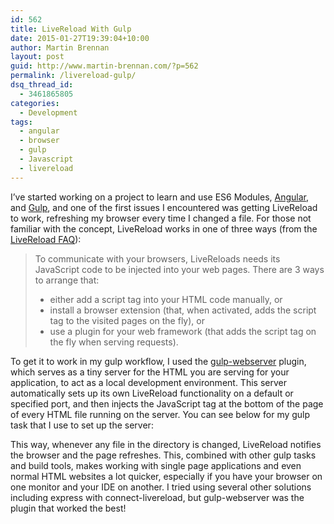 ```yaml
---
id: 562
title: LiveReload With Gulp
date: 2015-01-27T19:39:04+10:00
author: Martin Brennan
layout: post
guid: http://www.martin-brennan.com/?p=562
permalink: /livereload-gulp/
dsq_thread_id:
  - 3461865805
categories:
  - Development
tags:
  - angular
  - browser
  - gulp
  - Javascript
  - livereload
---
```

I&#8217;ve started working on a project to learn and use ES6 Modules, [Angular](http://angularjs.org), and [Gulp](http://gulpjs.com/), and one of the first issues I encountered was getting LiveReload to work, refreshing my browser every time I changed a file. For those not familiar with the concept, LiveReload works in one of three ways (from the [LiveReload FAQ](http://feedback.livereload.com/knowledgebase/articles/87979-how-do-i-choose-the-best-integration-method)):

> To communicate with your browsers, LiveReloads needs its JavaScript code to be injected into your web pages. There are 3 ways to arrange that:
>
>   * either add a script tag into your HTML code manually, or
>   * install a browser extension (that, when activated, adds the script tag to the visited pages on the fly), or
>   * use a plugin for your web framework (that adds the script tag on the fly when serving requests).

<!--more-->

To get it to work in my gulp workflow, I used the [gulp-webserver](https://github.com/schickling/gulp-webserver) plugin, which serves as a tiny server for the HTML you are serving for your application, to act as a local development environment. This server automatically sets up its own LiveReload functionality on a default or specified port, and then injects the JavaScript tag at the bottom of the page of every HTML file running on the server. You can see below for my gulp task that I use to set up the server:



This way, whenever any file in the directory is changed, LiveReload notifies the browser and the page refreshes. This, combined with other gulp tasks and build tools, makes working with single page applications and even normal HTML websites a lot quicker, especially if you have your browser on one monitor and your IDE on another. I tried using several other solutions including express with connect-livereload, but gulp-webserver was the plugin that worked the best!
